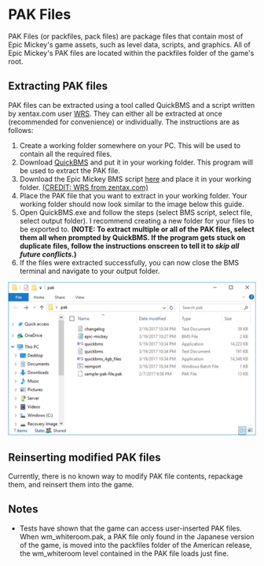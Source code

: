 # PAK Files

PAK Files (or packfiles, pack files) are package files that contain most of Epic Mickey's game assets, such as level data, scripts, and graphics. All of Epic Mickey's PAK files are located within the packfiles folder of the game's root.

## Extracting PAK files
PAK files can be extracted using a tool called QuickBMS and a script written by xentax.com user [WRS](https://forum.xentax.com/memberlist.php?mode=viewprofile&u=16084&sid=503689d550d00946bccb0b78f084d38c). They can either all be extracted at once (recommended for convenience) or individually. The instructions are as follows:

1. Create a working folder somewhere on your PC. This will be used to contain all the required files.
2. Download [QuickBMS](http://aluigi.altervista.org/quickbms.htm) and put it in your working folder. This program will be used to extract the PAK file.
3. Download the Epic Mickey BMS script [here](https://rampantleaf.github.io/download/epic-mickey.bms) and place it in your working folder. [(CREDIT: WRS from zentax.com)](http://forum.xentax.com/viewtopic.php?f=10&t=5529)
4. Place the PAK file that you want to extract in your working folder. Your working folder should now look similar to the image below this guide.
5. Open QuickBMS.exe and follow the steps (select BMS script, select file, select output folder). I recommend creating a new folder for your files to be exported to. **(NOTE: To extract multiple or all of the PAK files, select them all when prompted by QuickBMS. If the program gets stuck on duplicate files, follow the instructions onscreen to tell it to *skip all future conflicts*.)**
6. If the files were extracted successfully, you can now close the BMS terminal and navigate to your output folder.

<img src="/site-images/pak-working-folder.png" class="article-image">

## Reinserting modified PAK files

Currently, there is no known way to modify PAK file contents, repackage them, and reinsert them into the game.

## Notes

* Tests have shown that the game can access user-inserted PAK files. When wm_whiteroom.pak, a PAK file only found in the Japanese version of the game, is moved into the packfiles folder of the American release, the wm_whiteroom level contained in the PAK file loads just fine.
